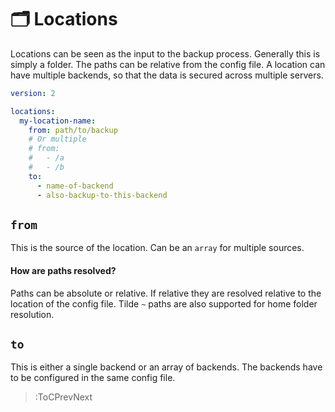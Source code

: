 # 🗂 Locations

Locations can be seen as the input to the backup process. Generally this is simply a folder.
The paths can be relative from the config file. A location can have multiple backends, so that the data is secured across multiple servers.

```yaml | .autorestic.yml
version: 2

locations:
  my-location-name:
    from: path/to/backup
    # Or multiple
    # from:
    #   - /a
    #   - /b
    to:
      - name-of-backend
      - also-backup-to-this-backend
```

## `from`

This is the source of the location. Can be an `array` for multiple sources.

#### How are paths resolved?

Paths can be absolute or relative. If relative they are resolved relative to the location of the config file. Tilde `~` paths are also supported for home folder resolution.

## `to`

This is either a single backend or an array of backends. The backends have to be configured in the same config file.

> :ToCPrevNext
